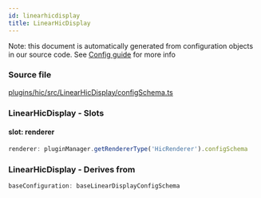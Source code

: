 ```yaml
---
id: linearhicdisplay
title: LinearHicDisplay
---
```


Note: this document is automatically generated from configuration objects in our
source code. See [Config guide](/docs/config_guide) for more info

### Source file

[plugins/hic/src/LinearHicDisplay/configSchema.ts](https://github.com/GMOD/jbrowse-components/blob/main/plugins/hic/src/LinearHicDisplay/configSchema.ts)

### LinearHicDisplay - Slots

#### slot: renderer

```js
renderer: pluginManager.getRendererType('HicRenderer').configSchema
```

### LinearHicDisplay - Derives from

```js
baseConfiguration: baseLinearDisplayConfigSchema
```
